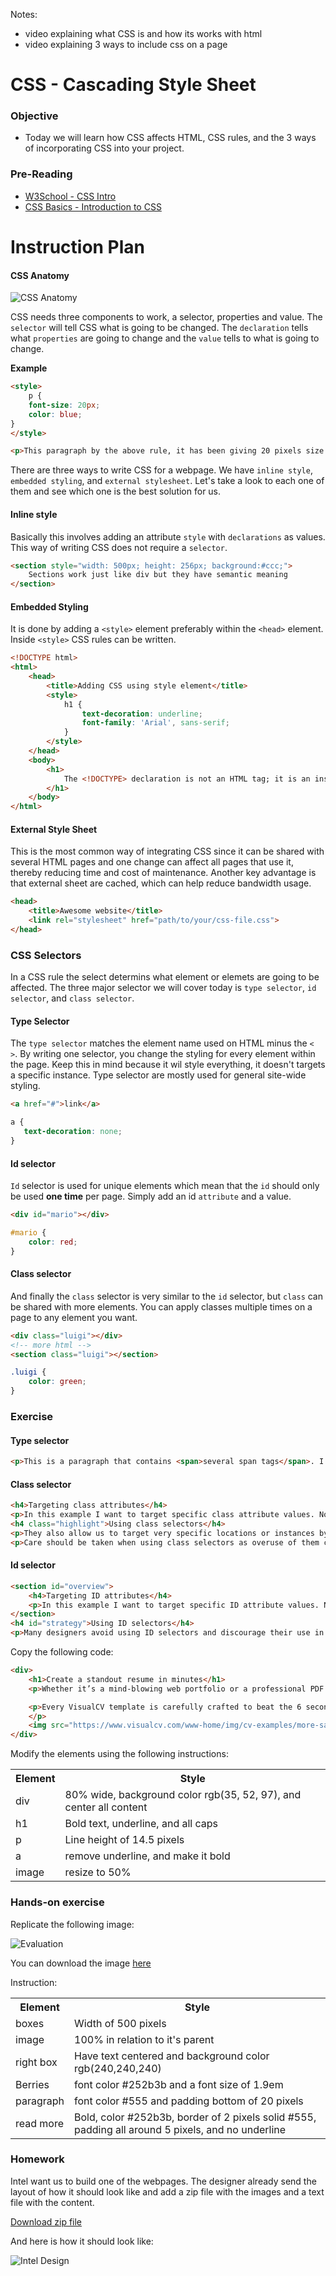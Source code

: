 Notes:
* video explaining what CSS is and how its works with html
* video explaining 3 ways to include css on a page

# CSS - Cascading Style Sheet

### Objective

* Today we will learn how CSS affects HTML, CSS rules, and the 3 ways of incorporating CSS into your project. 

### Pre-Reading 

* [W3School - CSS Intro](http://www.w3schools.com/css/css_intro.asp)
* [CSS Basics - Introduction to CSS](http://www.cssbasics.com/introduction-to-css/)

# Instruction Plan

#### CSS Anatomy

![CSS Anatomy](../images/03/css-rule-anatomy.jpg)

CSS needs three components to work, a selector, properties and value. The `selector` will tell CSS what is going to be changed. The `declaration` tells what `properties` are going to change and the `value` tells to what is going to change.

**Example**

```html
<style>
    p {
    font-size: 20px;
    color: blue;
}
</style>

<p>This paragraph by the above rule, it has been giving 20 pixels size and blue color.</p>
```

There are three ways to write CSS for a webpage. We have `inline style`, `embedded styling`, and `external stylesheet`. Let's take a look to each one of them and see which one is the best solution for us.

#### Inline style
Basically this involves adding an attribute `style` with `declarations` as values. This way of writing CSS does not require a `selector`.

```html
<section style="width: 500px; height: 256px; background:#ccc;">
    Sections work just like div but they have semantic meaning
</section>
```

#### Embedded Styling
It is done by adding a `<style>` element preferably within the `<head>` element. Inside `<style>` CSS rules can be written.

```html
<!DOCTYPE html>
<html>
    <head>
        <title>Adding CSS using style element</title>
        <style>
            h1 {
                text-decoration: underline;
                font-family: 'Arial', sans-serif;
            }
        </style>
    </head>
    <body>
        <h1>
            The <!DOCTYPE> declaration is not an HTML tag; it is an instruction to the web browser.
        </h1>
    </body>
</html>

```

#### External Style Sheet

This is the most common way of integrating CSS since it can be shared with several HTML pages and one change can affect all pages that use it, thereby reducing time and cost of maintenance. Another key advantage is that external sheet are cached, which can help reduce bandwidth usage.

```html
<head>
    <title>Awesome website</title>
    <link rel="stylesheet" href="path/to/your/css-file.css">
</head>
```

### CSS Selectors

In a CSS rule the select determins what element or elemets are going to be affected. The three major selector we will cover today is `type selector`, `id selector`, and `class selector`.

#### Type Selector

The `type selector` matches the element name used on HTML minus the `< >`. By writing one selector, you change the styling for every element within the page. Keep this in mind because it wil style everything, it doesn't targets a specific instance. Type selector are mostly used for general site-wide styling.

```html
<a href="#">link</a>
``` 

```css
a {
   text-decoration: none;
}

```

#### Id selector

`Id` selector is used for unique elements which mean that the `id` should only be used **one time** per page. Simply add an id `attribute` and a value. 

```html
<div id="mario"></div>
```

```css
#mario { 
    color: red;
}

```

#### Class selector

And finally the `class` selector is very similar to the `id` selector, but `class` can be shared with more elements. You can apply classes multiple times on a page to any element you want.

```html
<div class="luigi"></div>
<!-- more html -->
<section class="luigi"></section>
```

```css
.luigi { 
    color: green;
}
```

### Exercise


#### Type selector

```html
<p>This is a paragraph that contains <span>several span tags</span>. I'd like to style these span tags across my <span>entire site at once</span>, to establish a default  site-wide format for them. The most efficient selector for this would be the <span>element selector</span>, as it will allow me to establish a base-line format for the span tag with a <span>low degree of specificity</span>. This means that the formatting will be controlled throughout the entire site with a single selector, and it will be <span>easy to overwrite in specific instances</span> where I want the styling to change.</p>
```

#### Class selector
```html
<h4>Targeting class attributes</h4>
<p>In this example I want to target specific class attribute values. Note how the styling is applied regardless of element type. <em class="highlight">Class selectors are also more specific than element selectors</em>, so they allow us to overwrite the more general styles of element selectors.</p>
<h4 class="highlight">Using class selectors</h4>
<p>They also allow us to target very specific locations or instances by simply applying a <strong class="highlight">class attribute</strong>. This is a great way to write styles for specific purposes with a single selector and then apply it whenever needed by adding the appropriate class attribute.</p>
<p>Care should be taken when using class selectors as overuse of them can bloat code and create stylesheets that are hard to maintain.</p>
```

#### Id selector
```html
<section id="overview">
    <h4>Targeting ID attributes</h4>
    <p>In this example I want to target specific ID attribute values. Note how the styling is applied regardless of element type. ID selectors are extremely specific, and will overwrite most selector types.</p>
</section>
<h4 id="strategy">Using ID selectors</h4>
<p>Many designers avoid using ID selectors and discourage their use in projects due to their highly specific nature. ID selector styling is very hard to overwrite later, and generic interface styling can fail if dropped into a region being controlled through ID selectors. Still, ID selectors can play an important role in styling sites. You simply need to develop clear rules for when they are appropriate to use and how they might impact future styles.</p>
```

Copy the following code:

```html
<div>
    <h1>Create a standout resume in minutes</h1>
    <p>Whether it’s a mind-blowing web portfolio or a professional PDF resume, <a href="https://www.visualcv.com/" target="_parent" >VisualCV</a> has the right design for the job.</p>

    <p>Every VisualCV template is carefully crafted to beat the 6 second test - helping you get from application to interview.
    </p>
    <img src="https://www.visualcv.com/www-home/img/cv-examples/more-samples.jpg" alt="Resumes">
</div>
```
Modify the elements using the following instructions:

<table>
    <tr>
        <th>Element</th>
        <th>Style</th>
    </tr>
    <tr>
        <td>div</td>
        <td>80% wide, background color rgb(35, 52, 97), and center all content </td>
    </tr>
    <tr>
        <td>h1</td>
        <td>Bold text, underline, and all caps</td>
    </tr>
    <tr>
        <td>p</td>
        <td>Line height of 14.5 pixels</td>
    </tr>
    <tr>
        <td>a</td>
        <td>remove underline, and make it bold</td>
    </tr>
    <tr>
        <td>image</td>
        <td>resize to 50%</td>
    </tr>
</table>



### Hands-on exercise

Replicate the following image:

![Evaluation](../images/03/evaluation.jpg)
 
You can download the image [here](https://github.com/AustinCodingAcademy/HTMLIntroductory/raw/master/archives/03/files/berries.jpg)

Instruction: 

<table>
    <tr>
        <th>Element</th>
        <th>Style</th>
    </tr>
    <tr>
        <td>boxes</td>
        <td>Width of 500 pixels</td>
    </tr>
    <tr>
        <td>image</td>
        <td>100% in relation to it's parent</td>
    </tr>
    <tr>
        <td>right box</td>
        <td>Have text centered and background color rgb(240,240,240)</td>
    </tr>
    <tr>
        <td>Berries</td>
        <td>font color #252b3b and a font size of 1.9em</td>
    </tr>
    <tr>
        <td>paragraph</td>
        <td>font color #555 and padding bottom of 20 pixels</td>
    </tr>
    <tr>
        <td>read more</td>
        <td>Bold, color #252b3b, border of 2 pixels solid #555, padding all around 5 pixels, and no underline</td>
    </tr>
</table>

### Homework

Intel want us to build one of the webpages. The designer already send the layout of how it should look like and add a zip file with the images and a text file with the content.

[Download zip file](https://github.com/AustinCodingAcademy/HTMLIntroductory/raw/master/archives/03/homework/homework.zip)

And here is how it should look like:

![Intel Design](../images/03/homework.jpg)
